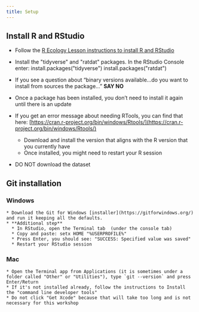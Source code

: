 ```yaml
---
title: Setup
---
```


## Install R and RStudio

  * Follow the [R Ecology Lesson instructions to install R and RStudio](https://datacarpentry.github.io/R-ecology-lesson/index.html#install-r-and-rstudio)  
      
* Install the "tidyverse" and "ratdat" packages. In the RStudio Console enter: 
  install.packages("tidyverse")
  install.packages("ratdat")

* If you see a question about “binary versions available…do you want to install from sources the package…” **SAY NO**  
* Once a package has been installed, you don’t need to install it again until there is an update  
* If you get an error message about needing RTools, you can find that here: [https://cran.r-project.org/bin/windows/Rtools/](https://cran.r-project.org/bin/windows/Rtools/)  
  * Download and install the version that aligns with the R version that you currently have  
  * Once installed, you might need to restart your R session
    
* DO NOT download the dataset

## Git installation 

### Windows

    * Download the Git for Windows [installer](https://gitforwindows.org/) and run it keeping all the defaults.  
    * **Additional step**    
      * In RStudio, open the Terminal tab  (under the console tab)
      * Copy and paste: setx HOME "%USERPROFILE%"  
      * Press Enter, you should see: "SUCCESS: Specified value was saved"  
      * Restart your RStudio session  
      
 ### Mac

    * Open the Terminal app from Applications (it is sometimes under a folder called "Other" or "Utilities"), type `git --version` and press Enter/Return 
    * If it's not installed already, follow the instructions to Install the "command line developer tools"  
    * Do not click "Get Xcode" because that will take too long and is not necessary for this workshop   
